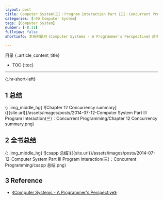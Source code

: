 ```yaml
---
layout: post
title: Computer System(三)：Program Interaction Part III：Concurrent Programming
categories: [-00 Computer System]
tags: [Computer System]
number: [-0.11]
fullview: false
shortinfo: 本系列是对《Computer Systems - A Programmer's Perspective》读书总结，作为计算机科学其他课程的基础。本文是第2篇笔记-《Concurrent Programming》。

---
```

目录
{:.article_content_title}


* TOC
{:toc}

---
{:.hr-short-left}


## 1 总结 ##

{: .img_middle_hg}
![Chapter 12 Concurrency summary]({{site.url}}/assets/images/posts/2014-07-12-Computer System Part III Program Interaction(三)：Concurrent Programming/Chapter 12 Concurrency summary.png)


## 2 全书总结 ##

{: .img_middle_hg}
![csapp 总结]({{site.url}}/assets/images/posts/2014-07-12-Computer System Part III Program Interaction(三)：Concurrent Programming/csapp 总结.png)

## 3 Reference ##

- [《Computer Systems - A Programmer's Perspective》](https://www.amazon.com/Computer-Systems-Programmers-Perspective-2nd/dp/0136108040);





